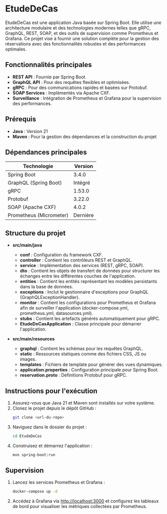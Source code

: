 # EtudeDeCas

EtudeDeCas est une application Java basée sur Spring Boot. Elle utilise une architecture modulaire et des technologies modernes telles que gRPC, GraphQL, REST, SOAP, et des outils de supervision comme Prometheus et Grafana. Ce projet vise à fournir une solution complète pour la gestion des réservations avec des fonctionnalités robustes et des performances optimales.

## Fonctionnalités principales
- **REST API** : Fournie par Spring Boot.
- **GraphQL API** : Pour des requêtes flexibles et optimisées.
- **gRPC** : Pour des communications rapides et basées sur Protobuf.
- **SOAP Services** : Implémentés via Apache CXF.
- **Surveillance** : Intégration de Prometheus et Grafana pour la supervision des performances.

## Prérequis
- **Java** : Version 21
- **Maven** : Pour la gestion des dépendances et la construction du projet

## Dépendances principales

| Technologie            | Version      |
|------------------------|--------------|
| Spring Boot           | 3.4.0        |
| GraphQL (Spring Boot) | Intégré      |
| gRPC                  | 1.53.0       |
| Protobuf              | 3.22.0       |
| SOAP (Apache CXF)     | 4.0.2        |
| Prometheus (Micrometer)| Dernière     |

## Structure du projet
- **src/main/java**
  - **conf** : Configuration du framework CXF.
  - **controller** : Contient les contrôleurs REST et GraphQL.
  - **service** : Implémentation des services (REST, gRPC, SOAP).
  - **dto** : Contient les objets de transfert de données pour structurer les échanges entre les différentes couches de l'application.
  - **entities** : Contient les entités représentant les modèles persistants dans la base de données.
  - **exceptions** : Inclut le gestionnaire d'exceptions pour GraphQL (GraphQLExceptionHandler).
  - **monitor** : Contient les configurations pour Prometheus et Grafana afin de surveiller l'application (docker-compose.yml, prometheus.yml, datasources.yml).
  - **stubs** : Contient les artefacts générés automatiquement pour gRPC.
  - **EtudeDeCasApplication** : Classe principale pour démarrer l'application.

- **src/main/resources**
  - **graphql** : Contient les schémas pour les requêtes GraphQL.
  - **static** : Ressources statiques comme des fichiers CSS, JS ou images.
  - **templates** : Fichiers de template pour générer des vues dynamiques.
  - **application.properties** : Configuration principale pour Spring Boot.
  - **reservation.proto** : Définitions Protobuf pour gRPC.

## Instructions pour l'exécution
1. Assurez-vous que Java 21 et Maven sont installés sur votre système.
2. Clonez le projet depuis le dépôt GitHub :
   ```bash
   git clone <url-du-repo>
   ```
3. Naviguez dans le dossier du projet :
   ```bash
   cd EtudeDeCas
   ```
4. Construisez et démarrez l'application :
   ```bash
   mvn spring-boot:run
   ```
   
## Supervision
1. Lancez les services Prometheus et Grafana :
   ```bash
   docker-compose up -d
   ```
2. Accédez à Grafana via [http://localhost:3000](http://localhost:3000) et configurez les tableaux de bord pour visualiser les métriques collectées par Prometheus.

